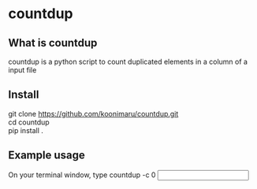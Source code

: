 # countdup

## What is countdup

countdup is a python script to count duplicated elements in a column of a input file

## Install

git clone https://github.com/koonimaru/countdup.git <br>
cd countdup <br>
pip install .

## Example usage
On your terminal window, type
countdup -c 0 <input file>